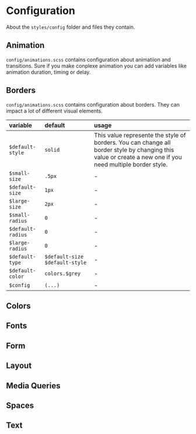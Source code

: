 # Configuration

About the `styles/config` folder and files they contain.

## Animation

`config/animations.scss` contains configuration about animatiion and transitions. Sure if you make conplexe animation you can add variables like animation duration, timing or delay.

## Borders

`config/animations.scss` contains configuration about borders. They can impact a lot of different visual elements.

|variable|default|usage|
|:-|:-|:-|
|`$default-style`|`solid`|This value represente the style of borders. You can change all border style by changing this value or create a new one if you need multiple border style.|
|`$small-size`|`.5px`|-|
|`$default-size`|`1px`|-|
|`$large-size`|`2px`|-|
|`$small-radius`|`0`|-|
|`$default-radius`|`0`|-|
|`$large-radius`|`0`|-|
|`$default-type`|`$default-size $default-style`|-|
|`$default-color`|`colors.$grey`|-|
|`$config`|`(...)`|-|

## Colors
## Fonts
## Form
## Layout
## Media Queries
## Spaces
## Text
